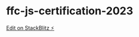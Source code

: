 # ffc-js-certification-2023

[Edit on StackBlitz ⚡️](https://stackblitz.com/edit/web-platform-weydge)